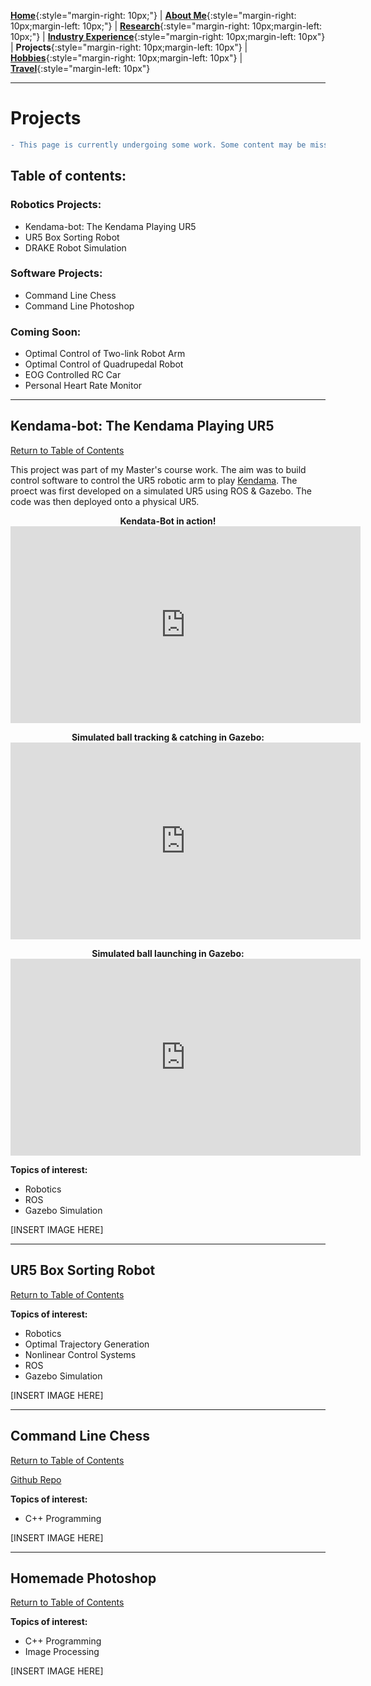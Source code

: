 [**Home**](../index.md){:style="margin-right: 10px;"}
|
[**About Me**](../aboutMe/index.md){:style="margin-right: 10px;margin-left: 10px;"}
|
[**Research**](../research/index.md){:style="margin-right: 10px;margin-left: 10px;"}
|
[**Industry Experience**](../industryExperience/index.md){:style="margin-right: 10px;margin-left: 10px"}
|
**Projects**{:style="margin-right: 10px;margin-left: 10px"}
|
[**Hobbies**](../hobbies/index.md){:style="margin-right: 10px;margin-left: 10px"}
|
[**Travel**](../travel/index.md){:style="margin-left: 10px"}

___

# Projects

```diff
- This page is currently undergoing some work. Some content may be missing or incomplete.
```

## Table of contents:
### Robotics Projects:
- Kendama-bot: The Kendama Playing UR5
- UR5 Box Sorting Robot
- DRAKE Robot Simulation

### Software Projects:
- Command Line Chess
- Command Line Photoshop

### Coming Soon:
- Optimal Control of Two-link Robot Arm
- Optimal Control of Quadrupedal Robot
- EOG Controlled RC Car
- Personal Heart Rate Monitor
___
## Kendama-bot: The Kendama Playing UR5

[Return to Table of Contents](#table-of-contents)

This project was part of my Master's course work. The aim was to build control software to control the UR5 robotic arm to play [Kendama](https://en.wikipedia.org/wiki/Kendama). The proect was first developed on a simulated UR5 using ROS & Gazebo. The code was then deployed onto a physical UR5.

<p align="center">
<strong>Kendata-Bot in action!</strong>

<iframe width="560" height="315" src="https://www.youtube.com/embed/W81ucJehiYE" title="YouTube video player" frameborder="0" allow="accelerometer; autoplay; clipboard-write; encrypted-media; gyroscope; picture-in-picture" allowfullscreen></iframe>
</p>

<p align="center">
<strong>Simulated ball tracking & catching in Gazebo:</strong>

<iframe width="560" height="315" src="https://www.youtube.com/embed/dfKX0M3ABXM" title="YouTube video player" frameborder="0" allow="accelerometer; autoplay; clipboard-write; encrypted-media; gyroscope; picture-in-picture" allowfullscreen></iframe>
</p>

<p align="center">
<strong>Simulated ball launching in Gazebo:</strong>

<iframe width="560" height="315" src="https://www.youtube.com/embed/3MrRn420GkI" title="YouTube video player" frameborder="0" allow="accelerometer; autoplay; clipboard-write; encrypted-media; gyroscope; picture-in-picture" allowfullscreen></iframe>
</p>

**Topics of interest:**
- Robotics
- ROS
- Gazebo Simulation

[INSERT IMAGE HERE]
___
## UR5 Box Sorting Robot

[Return to Table of Contents](#table-of-contents)

**Topics of interest:**
- Robotics
- Optimal Trajectory Generation
- Nonlinear Control Systems
- ROS
- Gazebo Simulation

[INSERT IMAGE HERE]

___
## Command Line Chess

[Return to Table of Contents](#table-of-contents)

[Github Repo](https://github.com/Nick7244/RobotArmOptimalControl)

**Topics of interest:**
- C++ Programming

[INSERT IMAGE HERE]
___

## Homemade Photoshop

[Return to Table of Contents](#table-of-contents)

**Topics of interest:**
- C++ Programming
- Image Processing

[INSERT IMAGE HERE]

